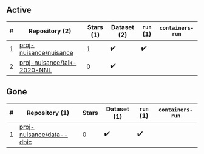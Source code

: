 ## Active
| # | Repository (2) | Stars (1) | Dataset (2) | `run` (1) | `containers-run` |
| --- | --- | --- | --- | --- | --- |
| 1 | [proj-nuisance/nuisance](https://github.com/proj-nuisance/nuisance) | 1 | :heavy_check_mark: | :heavy_check_mark: |  |
| 2 | [proj-nuisance/talk-2020-NNL](https://github.com/proj-nuisance/talk-2020-NNL) | 0 | :heavy_check_mark: |  |  |

## Gone
| # | Repository (1) | Stars | Dataset (1) | `run` (1) | `containers-run` |
| --- | --- | --- | --- | --- | --- |
| 1 | [proj-nuisance/data--dbic](https://github.com/proj-nuisance/data--dbic) | 0 | :heavy_check_mark: | :heavy_check_mark: |  |
